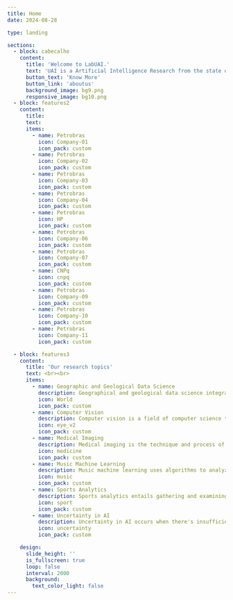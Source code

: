 ```yaml
---
title: Home
date: 2024-08-28

type: landing

sections:
  - block: cabecalho
    content:
      title: 'Welcome to LabUAI.'
      text: 'UAI is a Artificial Intelligence Research from the state of Minas Gerais in Brazil.'
      button_text: 'Know More'
      button_link: 'aboutus'
      background_image: bg9.png
      responsive_image: bg10.png
  - block: features2
    content:
      title:
      text:
      items:
        - name: Petrobras
          icon: Company-01
          icon_pack: custom
        - name: Petrobras
          icon: Company-02
          icon_pack: custom
        - name: Petrobras
          icon: Company-03
          icon_pack: custom
        - name: Petrobras
          icon: Company-04
          icon_pack: custom
        - name: Petrobras
          icon: HP
          icon_pack: custom
        - name: Petrobras
          icon: Company-06
          icon_pack: custom
        - name: Petrobras
          icon: Company-07
          icon_pack: custom
        - name: CNPq
          icon: cnpq
          icon_pack: custom
        - name: Petrobras
          icon: Company-09
          icon_pack: custom
        - name: Petrobras
          icon: Company-10
          icon_pack: custom
        - name: Petrobras
          icon: Company-11
          icon_pack: custom

  - block: features3
    content:
      title: 'Our research topics'
      text: <br><br>
      items:
        - name: Geographic and Geological Data Science
          description: Geographical and geological data science integrates spatial and earth data to analyze and solve complex environmental problems.
          icon: World
          icon_pack: custom
        - name: Computer Vision
          description: Computer vision is a field of computer science that focuses on enabling computers to identify and understand objects and people in images and videos.
          icon: eye_v2
          icon_pack: custom
        - name: Medical Imaging
          description: Medical imaging is the technique and process of imaging the interior of a body for clinical analysis and medical intervention.
          icon: medicine
          icon_pack: custom
        - name: Music Machine Learning
          description: Music machine learning uses algorithms to analyze, generate, and understand music through data-driven methods.
          icon: music
          icon_pack: custom
        - name: Sports Analytics
          description: Sports analytics entails gathering and examining historical data to offer a competitive advantage to teams or individuals.
          icon: sport
          icon_pack: custom
        - name: Uncertainty in AI
          description: Uncertainty in AI occurs when there's insufficient information or ambiguity in data, affecting decision-making and predictions.
          icon: uncertainty
          icon_pack: custom

    design:
      slide_height: ''
      is_fullscreen: true
      loop: false
      interval: 2000
      background:
        text_color_light: false
---
```


